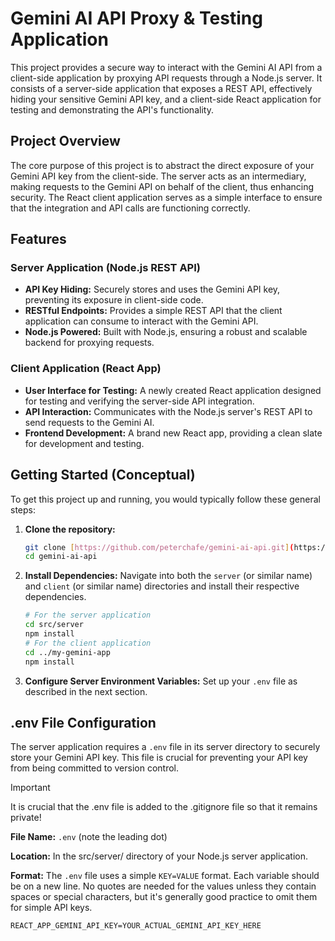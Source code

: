 # Gemini AI API Proxy & Testing Application

This project provides a secure way to interact with the Gemini AI API from a client-side application by proxying API requests through a Node.js server. It consists of a server-side application that exposes a REST API, effectively hiding your sensitive Gemini API key, and a client-side React application for testing and demonstrating the API's functionality.

## Project Overview

The core purpose of this project is to abstract the direct exposure of your Gemini API key from the client-side. The server acts as an intermediary, making requests to the Gemini API on behalf of the client, thus enhancing security. The React client application serves as a simple interface to ensure that the integration and API calls are functioning correctly.

## Features

### Server Application (Node.js REST API)
* **API Key Hiding:** Securely stores and uses the Gemini API key, preventing its exposure in client-side code.
* **RESTful Endpoints:** Provides a simple REST API that the client application can consume to interact with the Gemini API.
* **Node.js Powered:** Built with Node.js, ensuring a robust and scalable backend for proxying requests.

### Client Application (React App)
* **User Interface for Testing:** A newly created React application designed for testing and verifying the server-side API integration.
* **API Interaction:** Communicates with the Node.js server's REST API to send requests to the Gemini AI.
* **Frontend Development:** A brand new React app, providing a clean slate for development and testing.

## Getting Started (Conceptual)

To get this project up and running, you would typically follow these general steps:

1.  **Clone the repository:**
    ```bash
    git clone [https://github.com/peterchafe/gemini-ai-api.git](https://github.com/peterchafe/gemini-ai-api.git)
    cd gemini-ai-api
    ```
2.  **Install Dependencies:** Navigate into both the `server` (or similar name) and `client` (or similar name) directories and install their respective dependencies.
    ```bash
    # For the server application
    cd src/server
    npm install
    # For the client application
    cd ../my-gemini-app
    npm install
    ```
3.  **Configure Server Environment Variables:** Set up your `.env` file as described in the next section.

## .env File Configuration

The server application requires a `.env` file in its server directory to securely store your Gemini API key. This file is crucial for preventing your API key from being committed to version control.

> [!IMPORTANT]
> It is crucial that the .env file is added to the .gitignore file so that it remains private!

**File Name:** `.env` (note the leading dot)

**Location:** In the src/server/ directory of your Node.js server application.

**Format:**
The `.env` file uses a simple `KEY=VALUE` format. Each variable should be on a new line. No quotes are needed for the values unless they contain spaces or special characters, but it's generally good practice to omit them for simple API keys.

```dotenv
REACT_APP_GEMINI_API_KEY=YOUR_ACTUAL_GEMINI_API_KEY_HERE